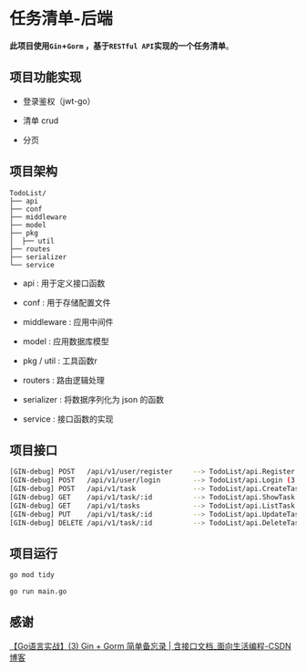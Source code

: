 # 任务清单-后端

**此项目使用`Gin`+`Gorm` ，基于`RESTful API`实现的一个任务清单**。

## 项目功能实现

* 登录鉴权（jwt-go）

* 清单 crud

* 分页

## 项目架构

```
TodoList/
├── api
├── conf
├── middleware
├── model
├── pkg
│  ├── util
├── routes
├── serializer
└── service
```

* api : 用于定义接口函数

* conf : 用于存储配置文件

* middleware : 应用中间件

* model : 应用数据库模型

* pkg / util : 工具函数r

* routers : 路由逻辑处理

* serializer : 将数据序列化为 json 的函数

* service : 接口函数的实现

## 项目接口

```bash
[GIN-debug] POST   /api/v1/user/register     --> TodoList/api.Register (3 handlers)
[GIN-debug] POST   /api/v1/user/login        --> TodoList/api.Login (3 handlers)
[GIN-debug] POST   /api/v1/task              --> TodoList/api.CreateTask (4 handlers)
[GIN-debug] GET    /api/v1/task/:id          --> TodoList/api.ShowTask (4 handlers)
[GIN-debug] GET    /api/v1/tasks             --> TodoList/api.ListTask (4 handlers)
[GIN-debug] PUT    /api/v1/task/:id          --> TodoList/api.UpdateTask (4 handlers)
[GIN-debug] DELETE /api/v1/task/:id          --> TodoList/api.DeleteTask (4 handlers)
```

## 项目运行

```bash
go mod tidy
```

```bash
go run main.go
```

## 感谢

[【Go语言实战】(3) Gin + Gorm 简单备忘录 | 含接口文档_面向生活编程-CSDN博客](https://blog.csdn.net/weixin_45304503/article/details/120680957)


